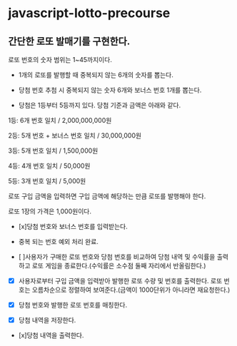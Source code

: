 # javascript-lotto-precourse


## 간단한 로또 발매기를 구현한다.

로또 번호의 숫자 범위는 1~45까지이다.
- 1개의 로또를 발행할 때 중복되지 않는 6개의 숫자를 뽑는다.

- 당첨 번호 추첨 시 중복되지 않는 숫자 6개와 보너스 번호 1개를 뽑는다.

- 당첨은 1등부터 5등까지 있다. 당첨 기준과 금액은 아래와 같다.

1등: 6개 번호 일치 / 2,000,000,000원

2등: 5개 번호 + 보너스 번호 일치 / 30,000,000원

3등: 5개 번호 일치 / 1,500,000원

4등: 4개 번호 일치 / 50,000원

5등: 3개 번호 일치 / 5,000원

로또 구입 금액을 입력하면 구입 금액에 해당하는 만큼 로또를 발행해야 한다.

로또 1장의 가격은 1,000원이다.

- [x]당첨 번호와 보너스 번호를 입력받는다.  
- 중복 되는 번호 예외 처리 완료.

- [ ]사용자가 구매한 로또 번호와 당첨 번호를 비교하여 당첨 내역 및 수익률을 출력하고 로또 게임을 종료한다.(수익률은 소수점 둘째 자리에서 반올림한다.)

- [x] 사용자로부터 구입 금액을 입력받아 발행한 로또 수량 및 번호를 출력한다. 로또 번호는 오름차순으로 정렬하여 보여준다.(금액이 1000단위가 아니라면 재요청한다.)

- [x] 당첨 번호와 발행한 로또 번호를 매칭한다.

- [x] 당첨 내역을 저장한다.

- [x]당첨 내역을 출력한다.

